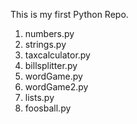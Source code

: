 This is my first Python Repo.

1. numbers.py
2. strings.py
3. taxcalculator.py
4. billsplitter.py
5. wordGame.py
6. wordGame2.py
7. lists.py
8. foosball.py